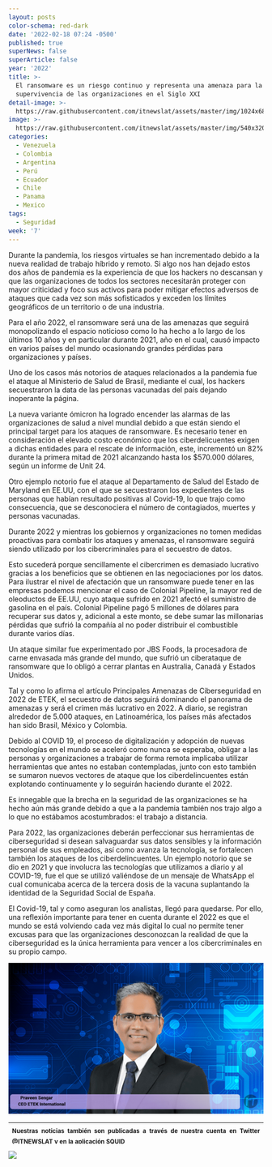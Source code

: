 ```yaml
---
layout: posts
color-schema: red-dark
date: '2022-02-18 07:24 -0500'
published: true
superNews: false
superArticle: false
year: '2022'
title: >-
  El ransomware es un riesgo continuo y representa una amenaza para la
  supervivencia de las organizaciones en el Siglo XXI
detail-image: >-
  https://raw.githubusercontent.com/itnewslat/assets/master/img/1024x680/Praveen-Sengar-g.jpg
image: >-
  https://raw.githubusercontent.com/itnewslat/assets/master/img/540x320/Praveen-Sengar-p.jpg
categories:
  - Venezuela
  - Colombia
  - Argentina
  - Perú
  - Ecuador
  - Chile
  - Panama
  - Mexico
tags:
  - Seguridad
week: '7'
---
```

Durante la pandemia, los riesgos virtuales se han incrementado debido a la nueva realidad de trabajo híbrido y remoto. Si algo nos han dejado estos dos años de pandemia es la experiencia de que los hackers no descansan y que las organizaciones de todos los sectores necesitarán proteger con mayor criticidad y foco sus activos para poder mitigar efectos adversos de ataques que cada vez son más sofisticados y exceden los límites geográficos de un territorio o de una industria.

Para el año 2022, el ransomware será una de las amenazas que seguirá monopolizando el espacio noticioso como lo ha hecho a lo largo de los últimos 10 años y en particular durante 2021, año en el cual, causó impacto en varios países del mundo ocasionando grandes pérdidas para organizaciones y países.

Uno de los casos más notorios de ataques relacionados a la pandemia fue el ataque al Ministerio de Salud de Brasil, mediante el cual, los hackers secuestraron la data de las personas vacunadas del país dejando inoperante la página.

La nueva variante ómicron ha logrado encender las alarmas de las organizaciones de salud a nivel mundial debido a que están siendo el principal target para los ataques de ransomware. Es necesario tener en consideración el elevado costo económico que los ciberdelicuentes exigen a dichas entidades para el rescate de información, este, incrementó un 82% durante la primera mitad de 2021 alcanzando hasta los $570.000 dólares, según un informe de Unit 24.

Otro ejemplo notorio fue el ataque al Departamento de Salud del Estado de Maryland en EE.UU, con el que se secuestraron los expedientes de las personas que habían resultado positivas al Covid-19, lo que trajo como consecuencia, que se desconociera el número de contagiados, muertes y personas vacunadas.

Durante 2022 y mientras los gobiernos y organizaciones no tomen medidas proactivas para combatir los ataques y amenazas, el ransomware seguirá siendo utilizado por los cibercriminales para el secuestro de datos.

Esto sucederá porque sencillamente el cibercrimen es demasiado lucrativo gracias a los beneficios que se obtienen en las negociaciones por los datos. Para ilustrar el nivel de afectación que un ransomware puede tener en las empresas podemos mencionar el caso de Colonial Pipeline, la mayor red de oleoductos de EE.UU, cuyo ataque sufrido en 2021 afectó el suministro de gasolina en el país. Colonial Pipeline pagó 5 millones de dólares para recuperar sus datos y, adicional a este monto, se debe sumar las millonarias pérdidas que sufrió la compañía al no poder distribuir el combustible durante varios días.

Un ataque similar fue experimentado por JBS Foods, la procesadora de carne envasada más grande del mundo, que sufrió un ciberataque de ransomware que lo obligó a cerrar plantas en Australia, Canadá y Estados Unidos.

Tal y como lo afirma el artículo Principales Amenazas de Ciberseguridad en 2022 de ETEK, el secuestro de datos seguirá dominando el panorama de amenazas y será el crimen más lucrativo en 2022. A diario, se registran alrededor de 5.000 ataques, en Latinoamérica, los países más afectados han sido Brasil, México y Colombia.

Debido al COVID 19, el proceso de digitalización y adopción de nuevas tecnologías en el mundo se aceleró como nunca se esperaba, obligar a las personas y organizaciones a trabajar de forma remota implicaba utilizar herramientas que antes no estaban contempladas, junto con esto también se sumaron nuevos vectores de ataque que los ciberdelincuentes están explotando continuamente y lo seguirán haciendo durante el 2022.

Es innegable que la brecha en la seguridad de las organizaciones se ha hecho aún más grande debido a que a la pandemia también nos trajo algo a lo que no estábamos acostumbrados: el trabajo a distancia.

Para 2022, las organizaciones deberán perfeccionar sus herramientas de ciberseguridad si desean salvaguardar sus datos sensibles y la información personal de sus empleados, así como avanza la tecnología, se fortalecen también los ataques de los ciberdelincuentes. Un ejemplo notorio que se dio en 2021 y que involucra las tecnologías que utilizamos a diario y al COVID-19, fue el que se utilizó valiéndose de un mensaje de WhatsApp el cual comunicaba acerca de la tercera dosis de la vacuna suplantando la identidad de la Seguridad Social de España.

El Covid-19, tal y como aseguran los analistas, llegó para quedarse. Por ello, una reflexión importante para tener en cuenta durante el 2022 es que el mundo se está volviendo cada vez más digital lo cual no permite tener excusas para que las organizaciones desconozcan la realidad de que la ciberseguridad es la única herramienta para vencer a los cibercriminales en su propio campo.

![](https://raw.githubusercontent.com/itnewslat/assets/master/img/540x320/Praveen-Sengar-p.jpg)

<table style="height: 42px;" width="569">
<tbody>
<tr>
<td style="text-align: justify;"><sub><strong>Nuestras noticias también son publicadas a través de nuestra cuenta en Twitter <a href="https://twitter.com/itnewslat?lang=es">@ITNEWSLAT</a> y en la aplicación <a href="https://squidapp.co/en/">SQUID</a></strong></sub></td>
</tr>
</tbody>
</table>

<img src="https://tracker.metricool.com/c3po.jpg?hash=56f88a41e39ab42c063cc51676587a04"/>